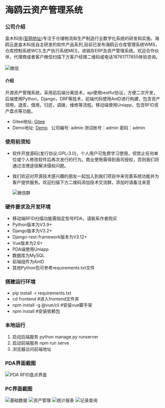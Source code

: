# 海鸥云资产管理系统

### 公司介绍
盒木科技([官网地址](https://www.haioucloud.com/home))专注于仓储物流和生产制造行业数字化系统的研发和实施。海鸥云是盒木科技自主研发的软件产品系列,目前已发布海鸥云仓库管理系统WMS，仓库控制系统WCS,生产执行系统MES，进销存ERP及资产管理系统。欢迎合作伙伴，代理商或者客户微信扫描下方客户经理二维码或电话18761717855体验咨询。<br /><br />
![微信](https://gitee.com/haioucloud/erp/raw/master/img/%E5%BE%AE%E4%BF%A1.png)

#### 介绍
开源资产管理系统，采用前后端分离技术，api使用restful协议，方便二次开发，后端使用Python，Django，DRF等技术，前端代码使用AntD进行构建，包含资产领用，退库，借用，归还，调拨，维修等流程。移动端使用Uniapp，包含RFID资产盘点等功能。
* Gitee地址: [Gitee](https://gitee.com/haioucloud/ams)
* Demo地址: [Demo](http://114.218.158.78:14448/) &nbsp;&nbsp;公司编号: admin  测试帐号：admin  密码：admin

### 使用前须知
* 软件开放源码(发行协议:GPL-3.0)，个人用户可免费学习使用，但禁止任何单位或个人修改软件后再次发行的行为。商业使用需得到我司授权，否则我们将通过法律途径解决侵权问题。
* 我们欢迎对开源技术感兴趣的朋友一起加入到我们项目中来完善系统功能并为客户提供服务。欢迎扫描下方二维码添加技术交流群，添加时请备注来意

   ![微信群](https://gitee.com/haioucloud/erp/raw/master/img/%E5%BE%AE%E4%BF%A1%E7%BE%A4.png)

### 硬件要求及开发环境
* 移动端RFID扫描功能需指定型号PDA，请联系作者购买
* Python版本为V3.9+
* Django版本为V3.2+
* Django-rest-framework版本为V3.12+
* Vue版本为2.6+
* PDA端使用Uniapp
* 数据库为MySQL
* 前端组件为AntD
* 其他Python包可参考requirements.txt文件

### 搭建运行环境
* pip install -r requirements.txt
* cd frontend  #进入frontend文件夹
* npm install -g @vue/cli  #安装vue脚手架
* npm install  #安装依赖包

### 本地运行
1. 启动后端服务
    python manage.py runserver
2. 启动前端服务
    npm run serve
3. 浏览器访问前端地址

### PDA界面截图
![PDA RFID盘点界面](https://gitee.com/haioucloud/ams/raw/master/img/RFID%E7%9B%98%E7%82%B9.JPG)

### PC界面截图
![基础数据](https://gitee.com/haioucloud/ams/raw/master/img/%E5%9F%BA%E7%A1%80%E6%95%B0%E6%8D%AE.JPG)
![资产管理](https://gitee.com/haioucloud/ams/raw/master/img/%E8%B5%84%E4%BA%A7%E7%AE%A1%E7%90%86.JPG)
![统计报表](https://gitee.com/haioucloud/ams/raw/master/img/%E7%BB%9F%E8%AE%A1%E6%8A%A5%E8%A1%A8.JPG)
![记录查询](https://gitee.com/haioucloud/ams/raw/master/img/%E8%AE%B0%E5%BD%95%E6%9F%A5%E8%AF%A2.JPG)

